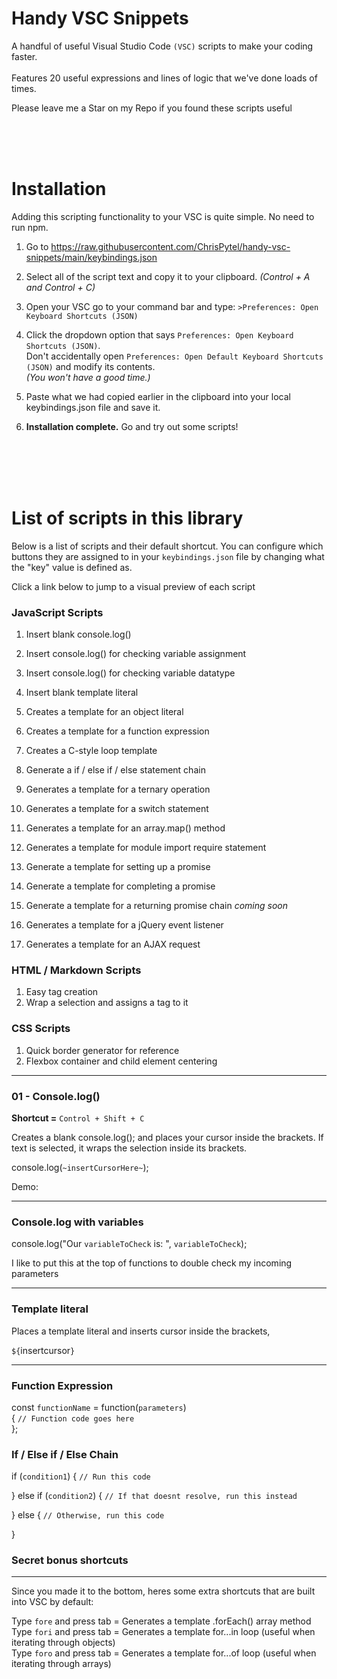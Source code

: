 # Handy VSC Snippets
A handful of useful Visual Studio Code `(VSC)` scripts to make your coding faster. <br> <br> Features 20 useful expressions and lines of logic that we've done loads of times.


Please leave me a Star on my Repo if you found these scripts useful



<br><br><br>

# Installation
Adding this scripting functionality to your VSC is quite simple. No need to run npm. 

1. Go to https://raw.githubusercontent.com/ChrisPytel/handy-vsc-snippets/main/keybindings.json

2. Select all of the script text and copy it to your clipboard. <i>(Control + A and Control + C)</i>

3. Open your VSC go to your command bar and type:  `>Preferences: Open Keyboard Shortcuts (JSON)`

4. Click the dropdown option that says `Preferences: Open Keyboard Shortcuts (JSON)`. <br>Don't accidentally open `Preferences: Open Default Keyboard Shortcuts (JSON)` and modify its contents. <br><i>(You won't have a good time.)</i>

5. Paste what we had copied earlier in the clipboard into your local keybindings.json file and save it.

6. <b>Installation complete.</b> Go and try out some scripts!
<br><br>

<!--  version 4 UPDATE - Handled in keybindings.json script at the bottom, disables Control + Shift + W automatically.

 <b>Optional</b> - Its probably a good idea to unbind the default `Control + Shift + W` shortcut. Its assigned to close your VSC window without warning which is really annoying. To do so, go to:

1. File -> Preferences -> Keyboard Shortcuts
2. In the search bar at the top type: `Close Window`
3. Right click the command and select Remove Keybinding
4. Optional: You can do the same for: `View: Close Editor`   -->
<br><br><br>

# List of scripts in this library
Below is a list of scripts and their default shortcut. You can configure which buttons they are assigned to in your `keybindings.json` file by changing what the "key" value is defined as.

Click a link below to jump to a visual preview of each script

### JavaScript Scripts

  1. Insert blank console.log()
  2. Insert console.log() for checking variable assignment
  3. Insert console.log() for checking variable datatype
  4. Insert blank template literal
  5. Creates a template for an object literal
  6. Creates a template for a function expression  
  7. Creates a C-style loop template

  8. Generate a if / else if / else statement chain
  9. Generates a template for a ternary operation
  10. Generates a template for a switch statement
  11. Generates a template for an array.map() method  

  12. Generates a template for module import require statement
  13. Generate a template for setting up a promise
  14. Generate a template for completing a promise
  15. Generate a template for a returning promise chain *coming soon*

  16. Generates a template for a jQuery event listener
  17. Generates a template for an AJAX request


### HTML / Markdown Scripts
  1. Easy tag creation
  2. Wrap a selection and assigns a tag to it

### CSS Scripts
  1. Quick border generator for reference
  2. Flexbox container and child element centering


----------------------------------------
### 01 - Console.log()
 <b> Shortcut =</b> `Control + Shift + C`<br>

Creates a blank console.log(); and places your cursor inside the brackets.
If text is selected, it wraps the selection inside its brackets.

console.log(`~insertCursorHere~`);

Demo:

----------------------------------------
### Console.log with variables



console.log("Our `variableToCheck` is:  ", `variableToCheck`);

I like to put this at the top of functions to double check my incoming parameters

----------------------------------------
### Template literal


Places a template literal and inserts cursor inside the brackets, 

`${`insertcursor`}`


----------------------------------------

###  Function Expression

const `functionName` = function(`parameters`)<br> {
  `// Function code goes here` <br>
};

###  If / Else if / Else Chain

if (`condition1`) {
  `// Run this code`
  
} else if (`condition2`) {
  `// If that doesnt resolve, run this instead`
  
} else {
  `// Otherwise, run this code`
  
}





### Secret bonus shortcuts
----------------------------------------
Since you made it to the bottom, heres some extra shortcuts that are built into VSC by default:


Type `fore` and press tab   = Generates a template .forEach() array method<br>
Type `fori` and press tab   = Generates a template for...in loop  (useful when iterating through objects)<br>
Type `foro` and press tab   = Generates a template for...of loop  (useful when iterating through arrays)<br>